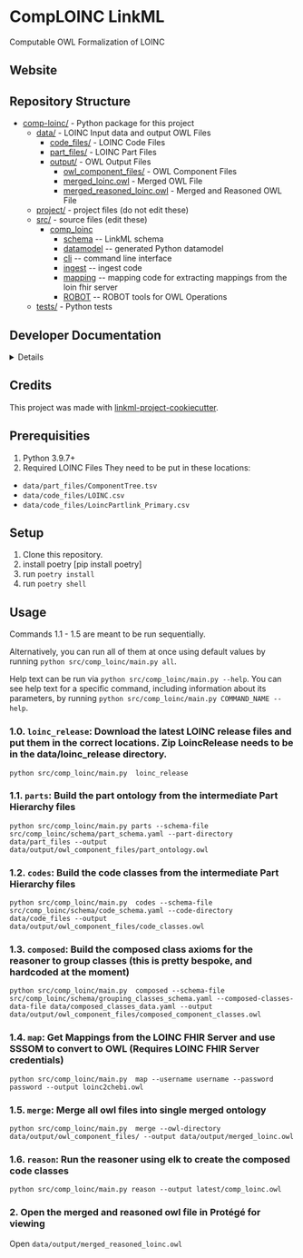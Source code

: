 # CompLOINC LinkML

Computable OWL Formalization of LOINC

## Website


## Repository Structure
* [comp-loinc/](comp-loinc/) - Python package for this project
  * [data/](data/) - LOINC Input data and output OWL Files
    * [code_files/](data/code_files) - LOINC Code Files
    * [part_files/](data/part_files) - LOINC Part Files
    * [output/](data/output) - OWL Output Files
      * [owl_component_files/](data/output/owl_component_files) - OWL Component Files
      * [merged_loinc.owl](data/output/merged_loinc.owl) - Merged OWL File
      * [merged_reasoned_loinc.owl](data/output/merged_reasoned_loinc.owl) - Merged and Reasoned OWL File
  * [project/](project/) - project files (do not edit these)
  * [src/](src/) - source files (edit these)
    * [comp_loinc](src/comp_loinc)
      * [schema](src/comp_loinc/schema) -- LinkML schema
      * [datamodel](src/comp_loinc/datamodel) -- generated Python datamodel
      * [cli](src/comp_loinc/cli) -- command line interface
      * [ingest](src/comp_loinc/ingest) -- ingest code
      * [mapping](src/comp_loinc/mapping) -- mapping code for extracting mappings from the loin fhir server
      * [ROBOT](src/comp_loinc/ROBOT) -- ROBOT tools for OWL Operations
  * [tests/](tests/) - Python tests

## Developer Documentation

<details>
Use the `make` command to generate project artefacts:

* `make all`: make everything
* `make deploy`: deploys site
</details>

## Credits

This project was made with
[linkml-project-cookiecutter](https://github.com/linkml/linkml-project-cookiecutter).





## Prerequisities
1. Python 3.9.7+
2. Required LOINC Files
They need to be put in these locations:
- `data/part_files/ComponentTree.tsv`
- `data/code_files/LOINC.csv`
- `data/code_files/LoincPartlink_Primary.csv`


## Setup
1. Clone this repository.
2. install poetry [pip install poetry]
3. run `poetry install`
4. run `poetry shell`

## Usage
Commands 1.1 - 1.5 are meant to be run sequentially.

Alternatively, you can run all of them at once using default values by running `python src/comp_loinc/main.py all`.

Help text can be run via `python src/comp_loinc/main.py --help`. You can see help text for a specific command, including 
information about its parameters, by running `python src/comp_loinc/main.py COMMAND_NAME --help`.

### 1.0. `loinc_release`: Download the latest LOINC release files and put them in the correct locations. Zip LoincRelease needs to be in the data/loinc_release directory.
`python src/comp_loinc/main.py  loinc_release`

### 1.1. `parts`: Build the part ontology from the intermediate Part Hierarchy files
`python src/comp_loinc/main.py parts --schema-file src/comp_loinc/schema/part_schema.yaml --part-directory data/part_files --output data/output/owl_component_files/part_ontology.owl`

### 1.2. `codes`: Build the code classes from the intermediate Part Hierarchy files
`python src/comp_loinc/main.py  codes --schema-file src/comp_loinc/schema/code_schema.yaml --code-directory data/code_files --output data/output/owl_component_files/code_classes.owl`

### 1.3. `composed`: Build the composed class axioms for the reasoner to group classes (this is pretty bespoke, and hardcoded at the moment)
`python src/comp_loinc/main.py  composed --schema-file src/comp_loinc/schema/grouping_classes_schema.yaml --composed-classes-data-file data/composed_classes_data.yaml --output data/output/owl_component_files/composed_component_classes.owl`

### 1.4. `map`: Get Mappings from the LOINC FHIR Server and use SSSOM to convert to OWL (Requires LOINC FHIR Server credentials)
`python src/comp_loinc/main.py  map --username username --password password --output loinc2chebi.owl`

### 1.5. `merge`: Merge all owl files into single merged ontology
`python src/comp_loinc/main.py  merge --owl-directory data/output/owl_component_files/ --output data/output/merged_loinc.owl`

### 1.6. `reason`: Run the reasoner using elk to create the composed code classes
`python src/comp_loinc/main.py reason --output latest/comp_loinc.owl`

### 2. Open the merged and reasoned owl file in Protégé for viewing
Open `data/output/merged_reasoned_loinc.owl`
